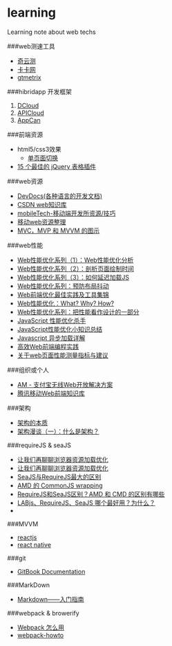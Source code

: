 # learning
Learning note about web techs

###web测速工具
* [奇云测](http://ce.cloud.360.cn/)
* [卡卡网](http://www.webkaka.com/webCheck.aspx)
* [gtmetrix](https://gtmetrix.com/)

###hibridapp 开发框架
1. [DCloud](http://dcloud.io/runtime.html)
2. [APICloud](http://www.apicloud.com/)
3. [AppCan](http://www.appcan.cn/)

###前端资源
* html5/css3效果
  * [单页面切换](http://www.17sucai.com/preview/118194/2015-06-27/secret-project/index.html) 
* [15 个最佳的 jQuery 表格插件](http://www.oschina.net/translate/jquery-grids?from=20131201)



###web资源
* [DevDocs(各种语言的开发文档)](http://devdocs.io/)
* [CSDN web知识库](http://lib.csdn.net/)
* [mobileTech-移动端开发所资源/技巧](https://github.com/jtyjty99999/mobileTech)
* [移动web资源整理](http://www.cnblogs.com/PeunZhang/p/3407453.html)
* [MVC，MVP 和 MVVM 的图示](http://www.ruanyifeng.com/blog/2015/02/mvcmvp_mvvm.html)

###web性能
* [Web性能优化系列（1）：Web性能优化分析](http://web.jobbole.com/82297/)
* [Web性能优化系列（2）：剖析页面绘制时间](http://web.jobbole.com/82316/)
* [Web性能优化系列（3）：如何延迟加载JS](http://web.jobbole.com/82317/)
* [Web性能优化系列：预防布局抖动](http://web.jobbole.com/82546/)
* [Web前端优化最佳实践及工具集锦](http://web.jobbole.com/82197/)
* [Web性能优化：What? Why? How?](http://web.jobbole.com/82551/)
* [Web性能优化系列：把性能看作设计的一部分](http://web.jobbole.com/83440/)
* [JavaScript 性能优化杀手](http://web.jobbole.com/83582/)
* [JavaScript性能优化小知识总结](http://web.jobbole.com/82381/)
* [Javascript 异步加载详解](http://www.cnblogs.com/tiwlin/archive/2011/12/26/2302554.html)
* [高效Web前端编程实践](http://slides.com/mos/high-performance-web-programming-guide/fullscreen#/)
* [关于web页面性能测量指标与建议](http://www.cnblogs.com/Javame/p/4398838.html)

###组织或个人
* [AM - 支付宝无线Web开放解决方案](http://am-team.github.io/about/about.html)
* [腾讯移动Web前端知识库](https://github.com/AlloyTeam/Mars)


###架构
* [架构的本质](http://kb.cnblogs.com/page/540632/)
* [架构漫谈（一）：什么是架构？](http://kb.cnblogs.com/page/539160/)


###requireJS & seaJS
* [让我们再聊聊浏览器资源加载优化](http://qingbob.com/let-us-talk-about-resource-load/)
* [让我们再聊聊浏览器资源加载优化](http://www.infoq.com/cn/articles/browser-resource-loading-optimization)
* [SeaJS与RequireJS最大的区别](https://www.douban.com/note/283566440/)
* [AMD 的 CommonJS wrapping](https://imququ.com/post/amd-simplified-commonjs-wrapping.html)
* [RequireJS和SeaJS区别？AMD 和 CMD 的区别有哪些](http://camnpr.com/javascript/requirejs-seajs-amd-cmd.html)
* [LABjs、RequireJS、SeaJS 哪个最好用？为什么？](http://www.zhihu.com/question/20342350)
* [](http://blog.3gcnbeta.com/2014/05/27/为什么我推荐requirejs-而不是seajs/)

###MVVM
* [reactjs](https://facebook.github.io/react/docs/getting-started.html)
* [react native](https://facebook.github.io/react-native/)

###git
* [GitBook Documentation](http://help.gitbook.com/index.html)

###MarkDown
* [Markdown——入门指南](http://www.jianshu.com/p/1e402922ee32)


###webpack & browerify
* [Webpack 怎么用](https://segmentfault.com/a/1190000002552008)
* [webpack-howto](https://github.com/petehunt/webpack-howto#7-multiple-entrypoints)
